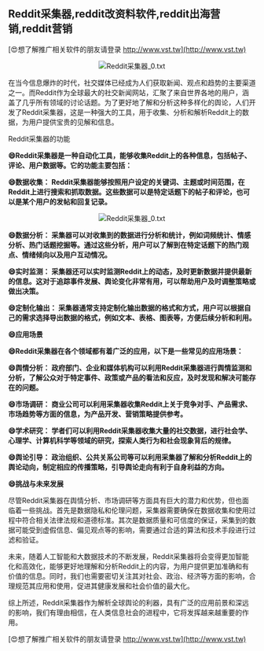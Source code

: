 ## **Reddit采集器,reddit改资料软件,reddit出海营销,reddit营销**

[😍想了解推广相关软件的朋友请登录 http://www.vst.tw](http://www.vst.tw)

 <center><img src="https://vst.tw/MP4/tuiguang/png/8.png" alt="Reddit采集器_0.txt"></center>

在当今信息爆炸的时代，社交媒体已经成为人们获取新闻、观点和趋势的主要渠道之一。而Reddit作为全球最大的社交新闻网站，汇聚了来自世界各地的用户，涵盖了几乎所有领域的讨论话题。为了更好地了解和分析这种多样化的舆论，人们开发了Reddit采集器，这是一种强大的工具，用于收集、分析和解析Reddit上的数据，为用户提供宝贵的见解和信息。

Reddit采集器的功能

**😄Reddit采集器是一种自动化工具，能够收集Reddit上的各种信息，包括帖子、评论、用户数据等。它的功能主要包括：**

**😄数据收集： Reddit采集器能够按照用户设定的关键词、主题或时间范围，在Reddit上进行搜索和抓取数据。这些数据可以是特定话题下的帖子和评论，也可以是某个用户的发帖和回复记录。**

 <center><img src="https://vst.tw/MP4/tuiguang/png/6.png" alt="Reddit采集器_0.txt"></center>

**😄数据分析： 采集器可以对收集到的数据进行分析和统计，例如词频统计、情感分析、热门话题挖掘等。通过这些分析，用户可以了解到在特定话题下的热门观点、情绪倾向以及用户互动情况。**

**😄实时监测： 采集器还可以实时监测Reddit上的动态，及时更新数据并提供最新的信息。这对于追踪事件发展、舆论变化非常有用，可以帮助用户及时调整策略或做出决策。**

**😄定制化输出： 采集器通常支持定制化输出数据的格式和方式，用户可以根据自己的需求选择导出数据的格式，例如文本、表格、图表等，方便后续分析和利用。**

**😄应用场景**

**😄Reddit采集器在各个领域都有着广泛的应用，以下是一些常见的应用场景：**

**😄舆情分析： 政府部门、企业和媒体机构可以利用Reddit采集器进行舆情监测和分析，了解公众对于特定事件、政策或产品的看法和反应，及时发现和解决可能存在的问题。**

**😄市场调研： 商业公司可以利用采集器收集Reddit上关于竞争对手、产品需求、市场趋势等方面的信息，为产品开发、营销策略提供参考。**

**😄学术研究： 学者们可以利用Reddit采集器收集大量的社交数据，进行社会学、心理学、计算机科学等领域的研究，探索人类行为和社会现象背后的规律。**

**😄舆论引导： 政治组织、公共关系公司等可以利用采集器了解和分析Reddit上的舆论动向，制定相应的传播策略，引导舆论走向有利于自身利益的方向。**

**😄挑战与未来发展**

尽管Reddit采集器在舆情分析、市场调研等方面具有巨大的潜力和优势，但也面临着一些挑战。首先是数据隐私和伦理问题，采集器需要确保在数据收集和使用过程中符合相关法律法规和道德标准。其次是数据质量和可信度的保证，采集到的数据可能受到虚假信息、偏见观点等的影响，需要通过合适的算法和技术手段进行过滤和验证。

未来，随着人工智能和大数据技术的不断发展，Reddit采集器将会变得更加智能化和高效化，能够更好地理解和分析Reddit上的内容，为用户提供更加准确和有价值的信息。同时，我们也需要密切关注其对社会、政治、经济等方面的影响，合理规范其应用和使用，促进其健康发展和社会价值的最大化。

综上所述，Reddit采集器作为解析全球舆论的利器，具有广泛的应用前景和深远的影响，我们有理由相信，在人类信息社会的进程中，它将发挥越来越重要的作用。

[😍想了解推广相关软件的朋友请登录 http://www.vst.tw](http://www.vst.tw)



